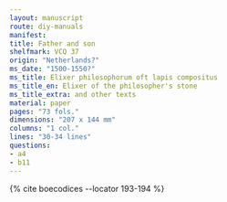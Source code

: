 ```yaml
---
layout: manuscript
route: diy-manuals
manifest: 
title: Father and son
shelfmark: VCQ 37
origin: "Netherlands?"
ms_date: "1500-1550?"
ms_title: Elixer philosophorum oft lapis compositus
ms_title_en: Elixer of the philosopher's stone
ms_title_extra: and other texts
material: paper
pages: "73 fols."
dimensions: "207 x 144 mm"
columns: "1 col."
lines: "30-34 lines"
questions:
- a4
- b11
---
```


{% cite boecodices --locator 193-194 %}